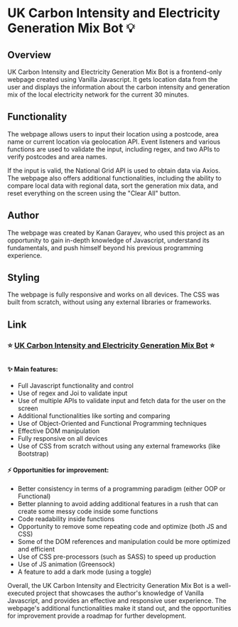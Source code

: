 # UK Carbon Intensity and Electricity Generation Mix Bot :bulb:

##

## Overview

UK Carbon Intensity and Electricity Generation Mix Bot is a frontend-only webpage created using Vanilla Javascript. It gets location data from the user and displays the information about the carbon intensity and generation mix of the local electricity network for the current 30 minutes.

##

## Functionality

The webpage allows users to input their location using a postcode, area name or current location via geolocation API. Event listeners and various functions are used to validate the input, including regex, and two APIs to verify postcodes and area names.

If the input is valid, the National Grid API is used to obtain data via Axios. The webpage also offers additional functionalities, including the ability to compare local data with regional data, sort the generation mix data, and reset everything on the screen using the "Clear All" button.

##

## Author

The webpage was created by Kanan Garayev, who used this project as an opportunity to gain in-depth knowledge of Javascript, understand its fundamentals, and push himself beyond his previous programming experience.

##

## Styling

The webpage is fully responsive and works on all devices. The CSS was built from scratch, without using any external libraries or frameworks.

##

## Link

### :star: [UK Carbon Intensity and Electricity Generation Mix Bot](https://gb-carbon-intensity.netlify.app/) :star:

##

#### :sparkles: Main features:

- Full Javascript functionality and control
- Use of regex and Joi to validate input
- Use of multiple APIs to validate input and fetch data for the user on the screen
- Additional functionalities like sorting and comparing
- Use of Object-Oriented and Functional Programming techniques
- Effective DOM manipulation
- Fully responsive on all devices
- Use of CSS from scratch without using any external frameworks (like Bootstrap)

#### :zap: Opportunities for improvement:

- Better consistency in terms of a programming paradigm (either OOP or Functional)
- Better planning to avoid adding additional features in a rush that can create some messy code inside some functions
- Code readability inside functions
- Opportunity to remove some repeating code and optimize (both JS and CSS)
- Some of the DOM references and manipulation could be more optimized and efficient
- Use of CSS pre-processors (such as SASS) to speed up production
- Use of JS animation (Greensock)
- A feature to add a dark mode (using a toggle)

Overall, the UK Carbon Intensity and Electricity Generation Mix Bot is a well-executed project that showcases the author's knowledge of Vanilla Javascript, and provides an effective and responsive user experience. The webpage's additional functionalities make it stand out, and the opportunities for improvement provide a roadmap for further development.
